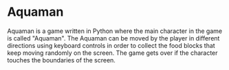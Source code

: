 # Aquaman

Aquaman is a game written in Python where the main character in the game is called "Aquaman". The Aquaman can be moved by the player in different directions using keyboard controls in order to collect the food blocks that keep moving randomly on the screen. The game gets over if the character touches the boundaries of the screen.
